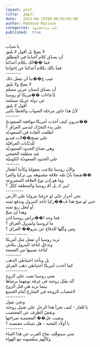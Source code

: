 ```yaml
---
layout: post
title:  الاطلاق
date:   2024-04-10T00:00:01+03:00
author: Mahmoud Marzouk
categories: تمّت مناقشتها
published:  true
---
```

يا شباب\
لا يصحّ بل أقول لا يليق\
أن نصدّق كلام أحبابنا في المطلق\
فما ��الك بكلام أعدائنا\
فما بالك بكلام أعدائنا عن إخواننا\
\-\-\-\-\-\-\--\
عيب ع��ينا أن نفعل ذلك\
لا يصحّ ولا يليق\
أن يصدّق إنسان عربي مسلم\
إدّعاءات ��مريكا أو روسيا\
عن دولة عربيّة مسلمة\
أقول لا يليق\
لأنّ هذا جاوز مرحلة الصواب والخطأ بكثير\
\-\-\-\-\-\--\
تدرون كيف أخذت أمريكا موافقة السعوديّ��\
علي بدء التحرّك لتدمير العراق ؟\
أطلعت القادة في السعوديّة\
علي تسج��لات فيديو\
للدبّابات العراقيّة\
وهي تجتاح الحدود السعوديّة\
عند منطقة الخفجي\
علي الحدود السعوديّة الكويتيّة\
\-\-\-\-\-\--\
والآن روسيا تتلاعب بعقولنا وكأننا أطفال\
تقنعنا بأنّ ثمّة علاقة مشبوهة بين تركيا والعرا��\
وما هو إذن نوع العلاقة المشروعة\
بين كـ ـل أمّ روسيا والمنطقة ككلّ ؟!\
\-\-\-\-\-\-\-\--\
نحن أحرار حتّي لو حرقنا بترولنا علي الأرض\
حتي لو صح هذا ف��ركيا تأخذ البترول وتدفع ثمنه\
أو لنقل ربع ثمنه\
وهذا إن صحّ\
فما وجه ا��تراض روسيا إذن\
ما لروسيا ولبترول العراق ؟\
ومن وكّلها للدفاع عن بترو�� العراق ؟\
\-\-\-\-\-\-\-\-\-\--\
تريد روسيا أن تفعل مثل أمريكا\
وتدخل لتأخذ البترول ببلاش\
لتأخذ نصيبها من القصعة\
\-\-\-\-\-\-\--\
بل وتأخذ احتياطي الذهب\
كما أخذت أمريكا احتياطي ذهب العراق\
\-\-\-\-\-\-\-\-\-\--\
يعني روسيا تعيب علي الزوج\
أنّه يقبّل زوجته في غرفة نومهما برضاها\
بينما تريد هي قتل الزوج\
لاغتصاب الزوجة في الشارع أمام الجميع\
\-\-\-\-\-\-\-\-\--\
ونحن نقول\
يا للعار - كيف تجرأ هذا الرجل علي تقبيل زوجته\
ونغضّ الطرف عن المغتصب\
ونعيب عل�� المغتصبة صراخها\
يا أولاد القحبة - هل تسكت مغتصبة ؟\
\-\-\-\-\-\-\-\--\
متي سيتوقّف نعاج العرب عن هذا الغباء\
وكأنّهم يتنفّسونه مع الهواء
